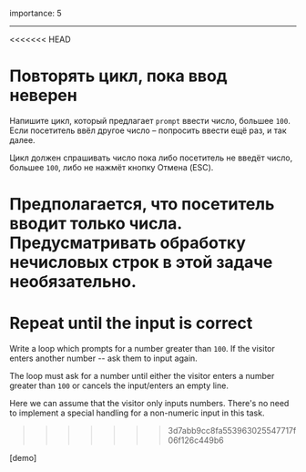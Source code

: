 importance: 5

---

<<<<<<< HEAD
# Повторять цикл, пока ввод неверен

Напишите цикл, который предлагает `prompt` ввести число, большее `100`. Если посетитель ввёл другое число – попросить ввести ещё раз, и так далее.

Цикл должен спрашивать число пока либо посетитель не введёт число, большее `100`, либо не нажмёт кнопку Отмена (ESC).

Предполагается, что посетитель вводит только числа. Предусматривать обработку нечисловых строк в этой задаче необязательно.
=======
# Repeat until the input is correct

Write a loop which prompts for a number greater than `100`. If the visitor enters another number -- ask them to input again.

The loop must ask for a number until either the visitor enters a number greater than `100` or cancels the input/enters an empty line.

Here we can assume that the visitor only inputs numbers. There's no need to implement a special handling for a non-numeric input in this task.
>>>>>>> 3d7abb9cc8fa553963025547717f06f126c449b6

[demo]
